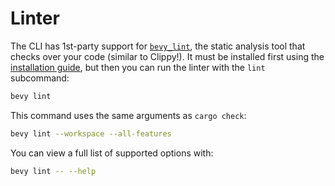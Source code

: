 # Linter

The CLI has 1st-party support for [`bevy_lint`], the static analysis tool that checks over your code (similar to Clippy!). It must be installed first using the [installation guide], but then you can run the linter with the `lint` subcommand:

```sh
bevy lint
```

This command uses the same arguments as `cargo check`:

```sh
bevy lint --workspace --all-features
```

You can view a full list of supported options with:

```sh
bevy lint -- --help
```

[`bevy_lint`]: https://thebevyflock.github.io/bevy_cli/bevy_lint/index.html
[installation guide]: https://thebevyflock.github.io/bevy_cli/bevy_lint/index.html#installation
